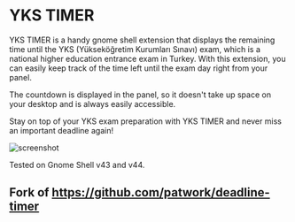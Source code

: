 # YKS TIMER

YKS TIMER is a handy gnome shell extension that displays the remaining time until the YKS (Yükseköğretim Kurumları Sınavı) exam, which is a national higher education entrance exam in Turkey. With this extension, you can easily keep track of the time left until the exam day right from your panel.

The countdown is displayed in the panel, so it doesn't take up space on your desktop and is always easily accessible.

Stay on top of your YKS exam preparation with YKS TIMER and never miss an important deadline again!

![screenshot](https://raw.githubusercontent.com/ysfsvm/yks-timer/master/screenshot.png)

Tested on Gnome Shell v43 and v44.

## Fork of https://github.com/patwork/deadline-timer
